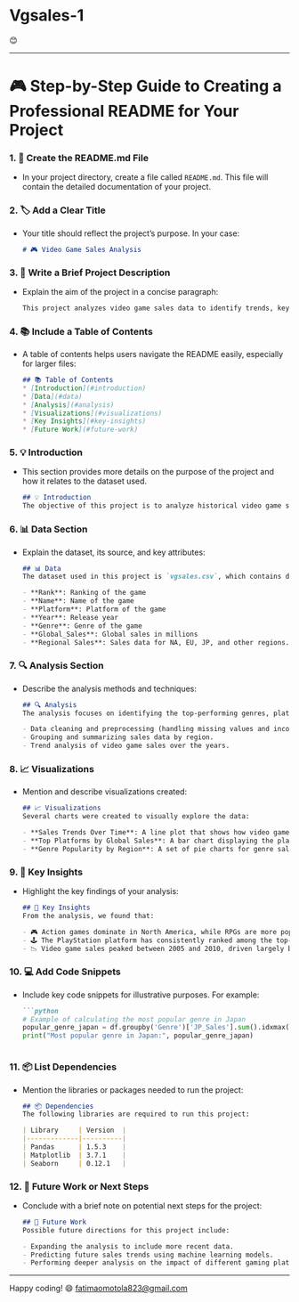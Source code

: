 # Vgsales-1
 😊

---

# 🎮 Step-by-Step Guide to Creating a Professional README for Your Project

### 1. **📄 Create the README.md File**
   - In your project directory, create a file called `README.md`. This file will contain the detailed documentation of your project.

### 2. **🏷️ Add a Clear Title**
   - Your title should reflect the project’s purpose. In your case:
     ```markdown
     # 🎮 Video Game Sales Analysis
     ```

### 3. **📝 Write a Brief Project Description**
   - Explain the aim of the project in a concise paragraph:
     ```markdown
     This project analyzes video game sales data to identify trends, key factors affecting sales, and insights into the gaming industry across various regions.
     ```

### 4. **📚 Include a Table of Contents**
   - A table of contents helps users navigate the README easily, especially for larger files:
     ```markdown
     ## 📚 Table of Contents
     * [Introduction](#introduction)
     * [Data](#data)
     * [Analysis](#analysis)
     * [Visualizations](#visualizations)
     * [Key Insights](#key-insights)
     * [Future Work](#future-work)
     ```

### 5. **💡 Introduction**
   - This section provides more details on the purpose of the project and how it relates to the dataset used.
     ```markdown
     ## 💡 Introduction
     The objective of this project is to analyze historical video game sales data to determine trends in the gaming industry, regional preferences, and the performance of different platforms and genres.
     ```

### 6. **📊 Data Section**
   - Explain the dataset, its source, and key attributes:
     ```markdown
     ## 📊 Data
     The dataset used in this project is `vgsales.csv`, which contains data on video game sales from 1980 to 2016. Key columns include:
     
     - **Rank**: Ranking of the game
     - **Name**: Name of the game
     - **Platform**: Platform of the game
     - **Year**: Release year
     - **Genre**: Genre of the game
     - **Global_Sales**: Global sales in millions
     - **Regional Sales**: Sales data for NA, EU, JP, and other regions.
     ```

### 7. **🔍 Analysis Section**
   - Describe the analysis methods and techniques:
     ```markdown
     ## 🔍 Analysis
     The analysis focuses on identifying the top-performing genres, platforms, and regions over time. The techniques used include:
     
     - Data cleaning and preprocessing (handling missing values and incorrect data types).
     - Grouping and summarizing sales data by region.
     - Trend analysis of video game sales over the years.
     ```

### 8. **📈 Visualizations**
   - Mention and describe visualizations created:
     ```markdown
     ## 📈 Visualizations
     Several charts were created to visually explore the data:
     
     - **Sales Trends Over Time**: A line plot that shows how video game sales have changed over the years.
     - **Top Platforms by Global Sales**: A bar chart displaying the platforms with the highest sales worldwide.
     - **Genre Popularity by Region**: A set of pie charts for genre sales in each major region.
     ```

### 9. **🔑 Key Insights**
   - Highlight the key findings of your analysis:
     ```markdown
     ## 🔑 Key Insights
     From the analysis, we found that:
     
     - 🎮 Action games dominate in North America, while RPGs are more popular in Japan.
     - 🕹️ The PlayStation platform has consistently ranked among the top-selling platforms globally.
     - 📉 Video game sales peaked between 2005 and 2010, driven largely by console sales.
     ```

### 10. **💻 Add Code Snippets**
   - Include key code snippets for illustrative purposes. For example:
     ```markdown
     ```python
     # Example of calculating the most popular genre in Japan
     popular_genre_japan = df.groupby('Genre')['JP_Sales'].sum().idxmax()
     print("Most popular genre in Japan:", popular_genre_japan)
     ```
     ```

### 11. **📦 List Dependencies**
   - Mention the libraries or packages needed to run the project:
     ```markdown
     ## 📦 Dependencies
     The following libraries are required to run this project:
     
     | Library     | Version  |
     |-------------|----------|
     | Pandas      | 1.5.3    |
     | Matplotlib  | 3.7.1    |
     | Seaborn     | 0.12.1   |
     ```

### 12. **🚀 Future Work or Next Steps**
   - Conclude with a brief note on potential next steps for the project:
     ```markdown
     ## 🚀 Future Work
     Possible future directions for this project include:
     
     - Expanding the analysis to include more recent data.
     - Predicting future sales trends using machine learning models.
     - Performing deeper analysis on the impact of different gaming platforms on sales.
     ```

---

 Happy coding! 😄 fatimaomotola823@gmail.com
